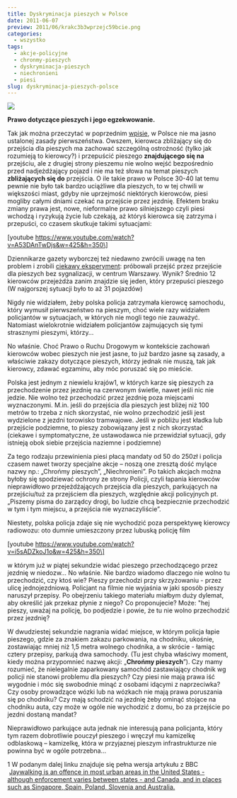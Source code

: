 ```yaml
---
title: Dyskryminacja pieszych w Polsce
date: 2011-06-07
preview: 2011/06/krakc3b3wprzejc59bcie.png
categories:
  - wszystko
tags:
  - akcje-policyjne
  - chronmy-pieszych
  - dyskryminacja-pieszych
  - niechronieni
  - piesi
slug: dyskryminacja-pieszych-polsce
---
```


![](resources/240pxZnak_C16a.svg.png)

**Prawo dotyczące pieszych i jego egzekwowanie.**

Tak jak można przeczytać w poprzednim [wpisie](http://strefapiesza.blox.pl/2011/05/Zapomniana-inicjatywa-warszawskiego-Zarzadu-Drog.html), w Polsce nie ma jasno ustalonej zasady pierwszeństwa. Owszem, kierowca zbliżający się do przejścia dla pieszych ma zachować szczególną ostrożność (tylko jak rozumieją to kierowcy?) i przepuścić pieszego **znajdującego się na** przejściu, ale z drugiej strony pieszemu nie wolno wejść bezpośrednio przed nadjeżdżający pojazd i nie ma też słowa na temat pieszych **zbliżających się do** przejścia. O ile takie prawo w Polsce 30-40 lat temu pewnie nie było tak bardzo uciążliwe dla pieszych, to w tej chwili w większości miast, gdyby nie uprzejmość niektórych kierowców, piesi mogliby całymi dniami czekać na przejście przez jezdnię. Efektem braku zmiany prawa jest, nowe, nieformalne prawo silniejszego czyli piesi wchodzą i ryzykują życie lub czekają, aż któryś kierowca się zatrzyma i przepuści, co czasem skutkuje takimi sytuacjami:

\[youtube https://www.youtube.com/watch?v=A53DAnTwDjs&w=425&h=350\]

Dziennikarze gazety wyborczej też niedawno zwrócili uwagę na ten problem i zrobili [ciekawy eksperyment](http://warszawa.gazeta.pl/warszawa/1,34864,9410498,Jazda_po_warszawsku__Kierowca_pieszemu_wilkiem.html): próbowali przejść przez przejście dla pieszych bez sygnalizacji, w centrum Warszawy. Wynik? Średnio 12 kierowców przejeżdża zanim znajdzie się jeden, który przepuści pieszego (W najgorszej sytuacji było to aż 31 pojazdów)

Nigdy nie widziałem, żeby polska policja zatrzymała kierowcę samochodu, który wymusił pierwszeństwo na pieszym, choć wiele razy widziałem policjantów w sytuacjach, w których nie mogli tego nie zauważyć. Natomiast wielokrotnie widziałem policjantów zajmujących się tymi strasznymi pieszymi, którzy…

No właśnie. Choć Prawo o Ruchu Drogowym w kontekście zachowań kierowców wobec pieszych nie jest jasne, to już bardzo jasne są zasady, a właściwie zakazy dotyczące pieszych, którzy jednak nie muszą, tak jak kierowcy, zdawać egzaminu, aby móc poruszać się po mieście.

Polska jest jednym z niewielu krajów1, w których karze się pieszych za przechodzenie przez jezdnię na czerwonym świetle, nawet jeśli nic nie jedzie. Nie wolno też przechodzić przez jezdnię poza miejscami wyznaczonymi. M.in. jeśli do przejścia dla pieszych jest bliżej niż 100 metrów to trzeba z nich skorzystać, nie wolno przechodzić jeśli jest wydzielone z jezdni torowisko tramwajowe. Jeśli w pobliżu jest kładka lub przejście podziemne, to pieszy zobowiązany jest z nich skorzystać (ciekawe i symptomatyczne, że ustawodawca nie przewidział sytuacji, gdy istnieją obok siebie przejścia naziemne i podziemne)

Za tego rodzaju przewinienia piesi płacą mandaty od 50 do 250zł i policja czasem nawet tworzy specjalne akcje – noszą one zresztą dość mylące nazwy np.: „Chrońmy pieszych”, „Niechronieni”. Po takich akcjach można byłoby się spodziewać ochrony ze strony Policji, czyli łapania kierowców nieprawidłowo przejeżdżających przejścia dla pieszych, parkujących na przejściu/tuż za przejściem dla pieszych, względnie akcji policyjnych pt. „Piszemy pisma do zarządcy drogi, bo ludzie chcą bezpiecznie przechodzić w tym i tym miejscu, a przejścia nie wyznaczyliście”.

Niestety, polska policja zdaje się nie wychodzić poza perspektywę kierowcy radiowozu: oto dumnie umieszczony przez lubuską policję film

\[youtube https://www.youtube.com/watch?v=i5sADZkoJ1o&w=425&h=350\]

w którym już w piątej sekundzie widać pieszego przechodzącego przez jezdnię w niedozw… No właśnie. Nie bardzo wiadomo dlaczego nie wolno tu przechodzić, czy ktoś wie? Pieszy przechodzi przy skrzyżowaniu - przez ulicę jednojezdniową. Policjant na filmie nie wyjaśnia w jaki sposób pieszy naruszył przepisy. Po obejrzeniu takiego materiału miałbym duży dylemat, aby określić jak przekaz płynie z niego? Co proponujecie? Może: "hej pieszy, uważaj na policję, bo podjedzie i powie, że tu nie wolno przechodzić przez jezdnię?

W dwudziestej sekundzie nagrania widać miejsce, w którym policja łapie pieszego, gdzie za znakiem zakazu parkowania, na chodniku, ukośnie, zostawiając mniej niż 1,5 metra wolnego chodnika, a w skrócie - łamiąc cztery przepisy, parkują dwa samochody. (Tu jest chyba właściwy moment, kiedy można przypomnieć nazwę akcji: „**Chrońmy pieszych**”). Czy mamy rozumieć, że nielegalnie zaparkowany samochód zastawiający chodnik wg policji nie stanowi problemu dla pieszych? Czy piesi nie mają prawa iść wygodnie i móc się swobodnie minąć z osobami idącymi z naprzeciwka? Czy osoby prowadzące wózki lub na wózkach nie mają prawa poruszania się po chodniku? Czy mają schodzić na jezdnię żeby ominąć stojące na chodniku auta, czy może w ogóle nie wychodzić z domu, bo za przejście po jezdni dostaną mandat?

Nieprawidłowo parkujące auta jednak nie interesują pana policjanta, który tym razem dobrotliwie pouczył pieszego i wręczył mu kamizelkę odblaskową – kamizelkę, która w przyjaznej pieszym infrastrukturze nie powinna być w ogóle potrzebna…

1 W podanym dalej linku znajduje się pełna wersja artykułu z BBC  [Jaywalking is an offence in most urban areas in the United States - although enforcement varies between states - and Canada, and in places such as Singapore, Spain, Poland, Slovenia and Australia.](http://news.bbc.co.uk/2/hi/uk_news/magazine/6251431.stm)
